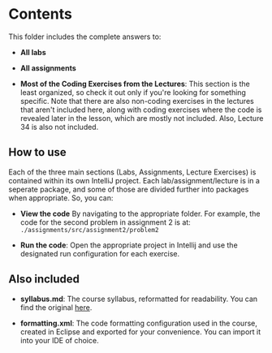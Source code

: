 # Contents
This folder includes the complete answers to:

- **All labs**

- **All assignments**

- **Most of the Coding Exercises from the Lectures**: This section is the least organized, so check it out only if you're looking for something specific. Note that there are also non-coding exercises in the lectures that aren't included here, along with coding exercises where the code is revealed later in the lesson, which are mostly not included. Also, Lecture 34 is also not included.


## How to use
Each of the three main sections (Labs, Assignments, Lecture Exercises) is contained within its own IntelliJ project. Each lab/assignment/lecture is in a seperate package, and some of those are divided further into packages when appropriate.
So, you can:

- **View the code** By navigating to the appropriate folder. For example, the code for the second problem in assignment 2 is at: `./assignments/src/assignment2/problem2`

- **Run the code**: Open the appropriate project in Intellij and use the designated run configuration for each exercise.


## Also included
- **syllabus.md**: The course syllabus, reformatted for readability. You can find the original [here](https://course.ccs.neu.edu/cs2510sp22/Syllabus.html).

- **formatting.xml**: The code formatting configuration used in the course, created in Eclipse and exported for your convenience. You can import it into your IDE of choice.


